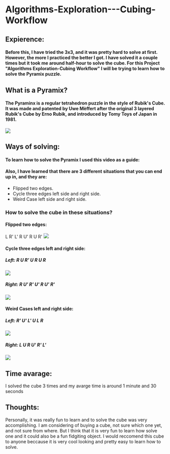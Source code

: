 # Algorithms-Exploration---Cubing-Workflow

## Expierence:
#### Before this, I have tried the 3x3, and it was pretty hard to solve at first. However, the more I practiced the better I got. I have solved it a couple times but it took me around half-hour to solve the cube. For this Project "Algorithms Exploration-Cubing Workflow" I will be trying to learn how to solve the Pyramix puzzle.

## What is a Pyramix?
#### The Pyraminx is a regular tetrahedron puzzle in the style of Rubik's Cube. It was made and patented by Uwe Mèffert after the original 3 layered Rubik's Cube by Erno Rubik, and introduced by Tomy Toys of Japan in 1981.
<img src = "https://images-na.ssl-images-amazon.com/images/I/61Hy-T3DvxL._SL1200_.jpg">

## Ways of solving:
#### To learn how to solve the Pyramix I used this video as a guide:
<a href = "https://www.youtube.com/watch?v=xIQtn2qazvg"> </a>
#### Also, I have learned that there are 3 different situations that you can end up in, and they are:
- Flipped two edges.
- Cycle three edges left side and right side.
- Weird Case left side and right side.
### How to solve the cube in these situations?
#### Flipped two edges:
L R' L' R U' R U R'
<img src = "https://ruwix.com/pics/puzzles/pyraminx/solving-last-layer-pyraminx-algorithm.jpg">

#### Cycle three edges left and right side:

##### Left: R U R' U R U R
<img src = "https://media.discordapp.net/attachments/739115079336853504/789984579875766292/Capture.PNG?width=894&height=473">

##### Right: R U' R' U' R U' R'
<img src = "https://media.discordapp.net/attachments/739115079336853504/789985185348714526/unknown.png?width=894&height=389">

#### Weird Cases left and right side:

##### Left: R' U' L' U L R
<img src = "https://media.discordapp.net/attachments/739115079336853504/789985848972017684/unknown.png?width=894&height=333">

##### Right: L U R U' R' L'
<img src = "https://media.discordapp.net/attachments/739115079336853504/789985459093635132/Capture.PNG?width=894&height=466">

## Time avarage:
<p>I solved the cube 3 times and my avarge time is around 1 minute and 30 seconds</p>

## Thoughts:
<p>Personally, it was really fun to learn and to solve the cube was very accomplishing. I am considering of buying a cube, not sure which one yet, and not sure from where. But I think that it is very fun to learn how solve one and it could also be a fun fidgiting object. I would reccomend this cube to anyone beccause it is very cool looking and pretty easy to learn how to solve.</p>
